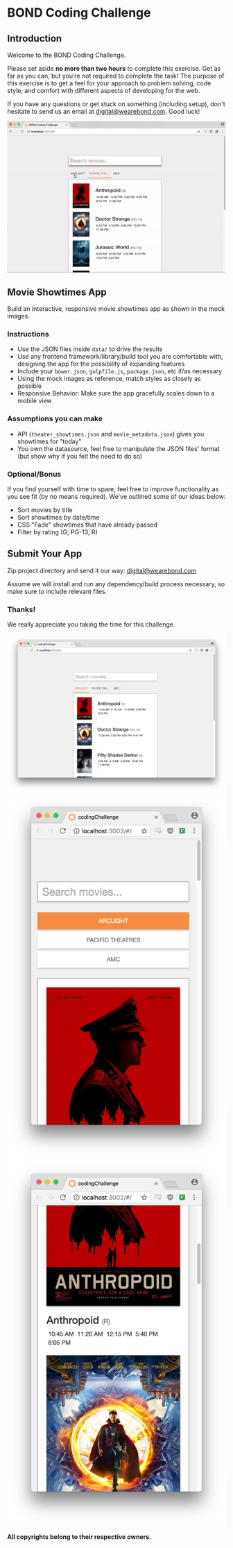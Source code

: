 # BOND Coding Challenge
## Introduction

Welcome to the BOND Coding Challenge.

Please set aside **no more than two hours** to complete this exercise. Get as far as you can, but you’re not required to complete the task! The purpose of this exercise is to get a feel for your approach to problem solving, code style, and comfort with different aspects of developing for the web.

If you have any questions or get stuck on something (including setup), don't hesitate to send us an email at digital@wearebond.com. Good luck!

![Animated Mock](ref/mock.gif)

## Movie Showtimes App

Build an interactive, responsive movie showtimes app as shown in the mock images.

### Instructions

- Use the JSON files inside `data/` to drive the results
- Use any frontend framework/library/build tool you are comfortable with, designing the app for the possibility of expanding features
- Include your `bower.json`, `gulpfile.js`, `package.json`, etc if/as necessary
- Using the mock images as reference, match styles as closely as possible
- Responsive Behavior: Make sure the app gracefully scales down to a mobile view

### Assumptions you can make

- API (`theater_showtimes.json` and `movie_metadata.json`) gives you showtimes for "today"
- You own the datasource, feel free to manipulate the JSON files' format (but show why if you felt the need to do so)


### Optional/Bonus

If you find yourself with time to spare, feel free to improve functionality as you see fit (by no means required). We've outlined some of our ideas below:

- Sort movies by title
- Sort showtimes by date/time
- CSS "Fade" showtimes that have already passed
- Filter by rating (G, PG-13, R)

## Submit Your App

Zip project directory and send it our way: [digital@wearebond.com](mailto:digital@wearebond.com)

Assume we will install and run any dependency/build process necessary, so make sure to include relevant files.

### Thanks!

We really appreciate you taking the time for this challenge.


![Desktop Mock](ref/mock.jpg)
![Mobile Mock](ref/mock_mobile.jpg)
![Mobile Mock 2](ref/mock_mobile2.jpg)

**All copyrights belong to their respective owners.**

